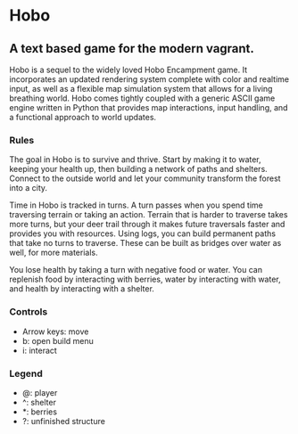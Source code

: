 # Hobo
## A text based game for the modern vagrant.

Hobo is a sequel to the widely loved Hobo Encampment game.  It incorporates an updated rendering system complete with color and realtime input, as well as a flexible map simulation system that allows for a living breathing world.
Hobo comes tightly coupled with a generic ASCII game engine written in Python that provides map interactions, input handling, and a functional approach to world updates.

### Rules
The goal in Hobo is to survive and thrive.  Start by making it to water, keeping your health up, then building a network of paths and shelters.  Connect to the outside world and let your community transform the forest into a city.

Time in Hobo is tracked in turns.  A turn passes when you spend time traversing terrain or taking an action.  Terrain that is harder to traverse takes more turns, but your deer trail through it makes future traversals faster and provides you with resources.
Using logs, you can build permanent paths that take no turns to traverse.  These can be built as bridges over water as well, for more materials.

You lose health by taking a turn with negative food or water.  You can replenish food by interacting with berries, water by interacting with water, and health by interacting with a shelter.

### Controls
- Arrow keys: move
- b: open build menu
- i: interact

### Legend
- @: player
- ^: shelter
- *: berries
- ?: unfinished structure
